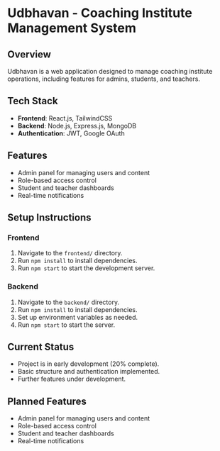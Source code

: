 # Udbhavan - Coaching Institute Management System

## Overview

Udbhavan is a web application designed to manage coaching institute operations, including features for admins, students, and teachers.

## Tech Stack

- **Frontend**: React.js, TailwindCSS
- **Backend**: Node.js, Express.js, MongoDB
- **Authentication**: JWT, Google OAuth

## Features

- Admin panel for managing users and content
- Role-based access control
- Student and teacher dashboards
- Real-time notifications

## Setup Instructions

### Frontend

1. Navigate to the `frontend/` directory.
2. Run `npm install` to install dependencies.
3. Run `npm start` to start the development server.

### Backend

1. Navigate to the `backend/` directory.
2. Run `npm install` to install dependencies.
3. Set up environment variables as needed.
4. Run `npm start` to start the server.

## Current Status

- Project is in early development (20% complete).
- Basic structure and authentication implemented.
- Further features under development.

## Planned Features

- Admin panel for managing users and content
- Role-based access control
- Student and teacher dashboards
- Real-time notifications
